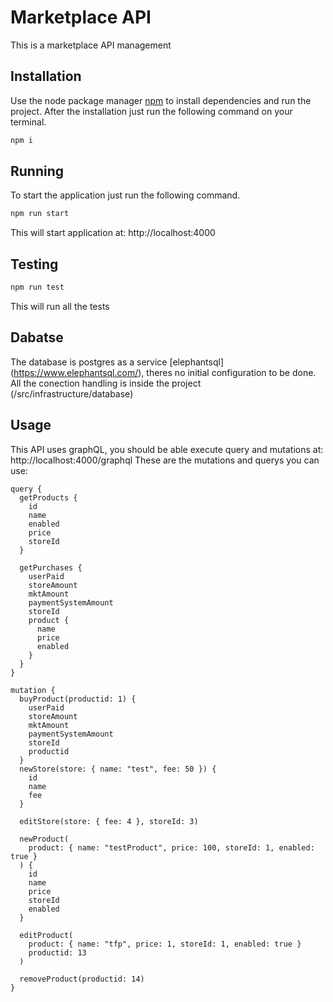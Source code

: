 # Marketplace API

This is a marketplace API management

## Installation

Use the node package manager [npm](https://www.npmjs.com/get-npm) to install dependencies and run the project. After the installation just run the following command on your terminal.

```bash
npm i
```

## Running

To start the application just run the following command.

```bash
npm run start
```

This will start application at: http://localhost:4000

## Testing

```bash
npm run test
```

This will run all the tests

## Dabatse

The database is postgres as a service [elephantsql] (https://www.elephantsql.com/), theres no initial configuration to be done. All the conection handling is inside the project (/src/infrastructure/database)

## Usage

This API uses graphQL, you should be able execute query and mutations at: http://localhost:4000/graphql
These are the mutations and querys you can use:

```
query {
  getProducts {
    id
    name
    enabled
    price
    storeId
  }

  getPurchases {
    userPaid
    storeAmount
    mktAmount
    paymentSystemAmount
    storeId
    product {
      name
      price
      enabled
    }
  }
}

mutation {
  buyProduct(productid: 1) {
    userPaid
    storeAmount
    mktAmount
    paymentSystemAmount
    storeId
    productid
  }
  newStore(store: { name: "test", fee: 50 }) {
    id
    name
    fee
  }

  editStore(store: { fee: 4 }, storeId: 3)

  newProduct(
    product: { name: "testProduct", price: 100, storeId: 1, enabled: true }
  ) {
    id
    name
    price
    storeId
    enabled
  }

  editProduct(
    product: { name: "tfp", price: 1, storeId: 1, enabled: true }
    productid: 13
  )

  removeProduct(productid: 14)
}


```
